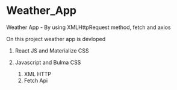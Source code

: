 # Weather_App
Weather App - By using XMLHttpRequest method, fetch and axios

On this project weather app is devloped 
1) React JS and Materialize CSS
   
2) Javascript and Bulma CSS
    1) XML HTTP
    2) Fetch Api

